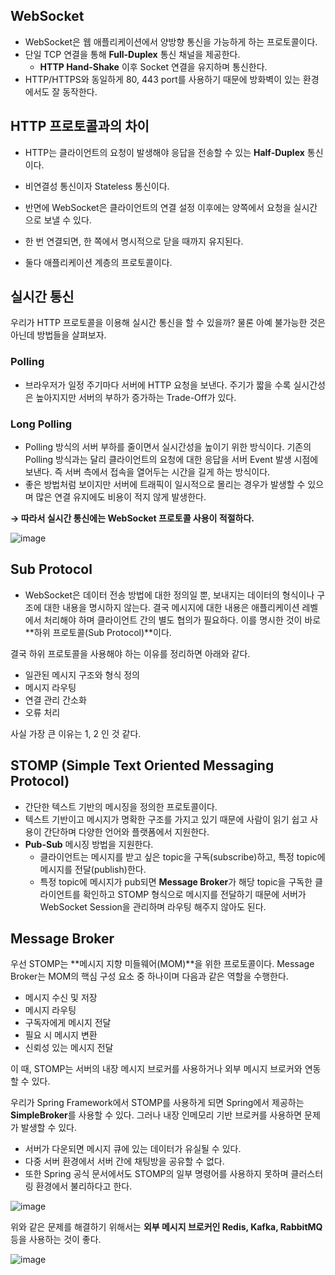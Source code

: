 ## WebSocket

- WebSocket은 웹 애플리케이션에서 양방향 통신을 가능하게 하는 프로토콜이다.
- 단일 TCP 연결을 통해 **Full-Duplex** 통신 채널을 제공한다.
    - **HTTP Hand-Shake** 이후 Socket 연결을 유지하며 통신한다.
- HTTP/HTTPS와 동일하게 80, 443 port를 사용하기 때문에 방화벽이 있는 환경에서도 잘 동작한다.

## HTTP 프로토콜과의 차이

- HTTP는 클라이언트의 요청이 발생해야 응답을 전송할 수 있는 **Half-Duplex** 통신이다.
- 비연결성 통신이자 Stateless 통신이다.

- 반면에 WebSocket은 클라이언트의 연결 설정 이후에는 양쪽에서 요청을 실시간으로 보낼 수 있다.
- 한 번 연결되면, 한 쪽에서 명시적으로 닫을 때까지 유지된다.
- 둘다 애플리케이션 계층의 프로토콜이다.

## 실시간 통신

우리가 HTTP 프로토콜을 이용해 실시간 통신을 할 수 있을까? 물론 아예 불가능한 것은 아닌데 방법들을 살펴보자.

### Polling

- 브라우저가 일정 주기마다 서버에 HTTP 요청을 보낸다. 주기가 짧을 수록 실시간성은 높아지지만 서버의 부하가 증가하는 Trade-Off가 있다.

### Long Polling

- Polling 방식의 서버 부하를 줄이면서 실시간성을 높이기 위한 방식이다. 기존의 Polling 방식과는 달리 클라이언트의 요청에 대한 응답을 서버 Event 발생 시점에 보낸다. 즉 서버 측에서 접속을 열어두는 시간을 길게 하는 방식이다.
- 좋은 방법처럼 보이지만 서버에 트래픽이 일시적으로 몰리는 경우가 발생할 수 있으며 많은 연결 유지에도 비용이 적지 않게 발생한다.

**→ 따라서 실시간 통신에는 WebSocket 프로토콜 사용이 적절하다.**

![image](https://github.com/user-attachments/assets/47b441b7-83af-4e5a-9c22-233dcd9a81da)

## Sub Protocol

- WebSocket은 데이터 전송 방법에 대한 정의일 뿐, 보내지는 데이터의 형식이나 구조에 대한 내용을 명시하지 않는다. 결국 메시지에 대한 내용은 애플리케이션 레벨에서 처리해야 하며 클라이언트 간의 별도 협의가 필요하다. 이를 명시한 것이 바로 **하위 프로토콜(Sub Protocol)**이다.

결국 하위 프로토콜을 사용해야 하는 이유를 정리하면 아래와 같다.

- 일관된 메시지 구조와 형식 정의
- 메시지 라우팅
- 연결 관리 간소화
- 오류 처리

사실 가장 큰 이유는 1, 2 인 것 같다. 

## STOMP (Simple Text Oriented Messaging Protocol)

- 간단한 텍스트 기반의 메시징을 정의한 프로토콜이다.
- 텍스트 기반이고 메시지가 명확한 구조를 가지고 있기 때문에 사람이 읽기 쉽고 사용이 간단하며 다양한 언어와 플랫폼에서 지원한다.
- **Pub-Sub** 메시징 방법을 지원한다.
    - 클라이언트는 메시지를 받고 싶은 topic을 구독(subscribe)하고, 특정 topic에 메시지를 전달(publish)한다.
    - 특정 topic에 메시지가 pub되면 **Message Broker**가 해당 topic을 구독한 클라이언트를 확인하고 STOMP 형식으로 메시지를 전달하기 때문에 서버가 WebSocket Session을 관리하며 라우팅 해주지 않아도 된다.

## Message Broker

우선 STOMP는 **메시지 지향 미들웨어(MOM)**을 위한 프로토콜이다. Message Broker는 MOM의 핵심 구성 요소 중 하나이며 다음과 같은 역할을 수행한다.

- 메시지 수신 및 저장
- 메시지 라우팅
- 구독자에게 메시지 전달
- 필요 시 메시지 변환
- 신뢰성 있는 메시지 전달

이 때, STOMP는 서버의 내장 메시지 브로커를 사용하거나 외부 메시지 브로커와 연동할 수 있다.

우리가 Spring Framework에서 STOMP를 사용하게 되면 Spring에서 제공하는 **SimpleBroker**를 사용할 수 있다. 그러나 내장 인메모리 기반 브로커를 사용하면 문제가 발생할 수 있다.

- 서버가 다운되면 메시지 큐에 있는 데이터가 유실될 수 있다.
- 다중 서버 환경에서 서버 간에 채팅방을 공유할 수 없다.
- 또한 Spring 공식 문서에서도 STOMP의 일부 명령어를 사용하지 못하며 클러스터링 환경에서 불리하다고 한다.

![image](https://github.com/user-attachments/assets/de3f7c2c-813d-498c-a0ff-020264551ee9)


위와 같은 문제를 해결하기 위해서는 **외부 메시지 브로커인 Redis, Kafka, RabbitMQ** 등을 사용하는 것이 좋다.

![image](https://github.com/user-attachments/assets/3abb42a8-66c4-4b26-8d9c-f843cfea7768)
